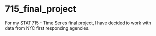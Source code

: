 # 715_final_project

For my STAT 715 - Time Series final project, I have decided to work with data from NYC first responding agencies.
